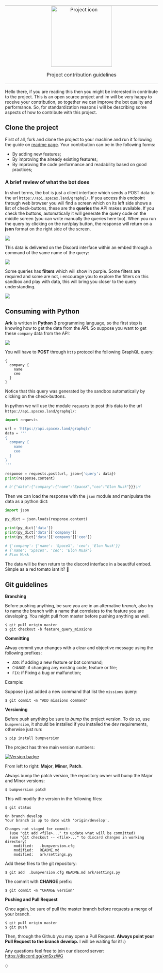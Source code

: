 <!-- ############################################################################# -->
<!--                                  Header                                         -->
<!-- ############################################################################# -->

<table align="center"><tr><td align="center" width="9999">
<img src="https://i.ibb.co/zng41Q9/animation-1-0.png" align="center" width="200" alt="Project icon">

Project contribution guidelines

</td></tr>

</table>

Hello there, if you are reading this then you might be interested in contribute to the project. This is an open source project and im will be very happy to receive your contribution, so together we can improve the bot quality and  performance. So, for standardization reasons i will be describing some aspects of how to contribute with this project.

## Clone the project

First of all, fork and clone the project to your machine and run it following the guide on [readme page](https://github.com/brunolcarli/Ark/blob/master/README.md). Your contribution can be in the following forms:

- By adding new features;
- By improving the already existing features;
- By improving the code performance and readability based on good practices;


### A brief review of what the bot does

In short terms, the bot is just a client interface which sends a POST data to the url `https://api.spacex.land/graphql/`. If you access this endpoint through web browser you will find a screen which on its left side shows a list of check-buttons, these are the **queries** the API makes available. If you check the buttons, automatically it will generate the query code on the middle screen (you can write manually the queries here too). When you run the query by clicking on the run/play button, the response will return on a **json** format on the right side of the screen.

![](https://i.ibb.co/7GsTPMm/Captura-de-Tela-2021-02-17-a-s-22-45-01.png)

This data is delivered on the Discord interface within an embed through a command of the same name of the query:

![](https://i.ibb.co/jy97VTR/Captura-de-Tela-2021-02-17-a-s-23-58-40.png)

Some queries has **filters** which will show in purple. Some filters are required and some are not, i encourage you to explore the filters on this sandbox and play with data, this will bring you closer to the query understanding.

![](https://i.ibb.co/r0Rpr4Q/Captura-de-Tela-2021-02-17-a-s-22-54-22.png)


## Consuming with Python

**Ark** is written in **Python 3** programming language, so the first step is knowing how to get the data from the API. So suppose you want to get these `company` data from the API:

![](https://i.ibb.co/3yJh5MF/Captura-de-Tela-2021-02-17-a-s-22-49-16.png)

You will have to **POST** through `http` protocol the following GraphQL query:

```
{
  company {
    name
    ceo
  }
}
```

Notice that this query was generated by the sandbox automatically by clicking on the check-buttons.

In python we will use the module `requests` to post this data to the url `https://api.spacex.land/graphql/`:

```py
import requests

url = 'https://api.spacex.land/graphql/'
data = '''
{
  company {
    name
    ceo
  }
}
'''

response = requests.post(url, json={'query': data})
print(response.content)

# b'{"data":{"company":{"name":"SpaceX","ceo":"Elon Musk"}}}\n'
```

Then we can load the response with the `json` module and manipulate the data as a python dict:

```py
import json

py_dict = json.loads(response.content)

print(py_dict['data'])
print(py_dict['data']['company'])
print(py_dict['data']['company']['ceo'])

# {'company': {'name': 'SpaceX', 'ceo': 'Elon Musk'}}
# {'name': 'SpaceX', 'ceo': 'Elon Musk'}
# Elon Musk
```

The data will be then return to the discord interface in a beautiful embed. Simple as a red tomato isnt it? 🍅 

## Git guidelines

**Branching**

Before pushing anything, be sure you are in an alternative *branch*, also try to name the branch with a name that correlates to the feature you are developing. You might pull from master before pushing anything as well.

```
$ git pull origin master
$ git checkout -b feature_query_missions
```

**Committing**

Alway commit your changes with a clear and objective message using the following prefixes:

- `ADD`: if adding a new feature or bot command;
- `CHANGE`: if changing any existing code, feature or file;
- `FIX`: if Fixing a bug or malfunction;

Example:

Suppose i just added a new command that list the `missions` query:

`$ git commit -m "ADD missions command"`


**Versioning**

Before push anything be sure to *bump* the project version. To do so, use `bumpversion`, it should be installed if you installed the dev requirements, otherwise just run:

```
$ pip install bumpversion
```

The project has three main version numbers:

[![Version badge](https://img.shields.io/badge/version-0.0.2-silver.svg)]()

From left to right: **Major**, **Minor**, **Patch**.

Always bump the patch version, the repository owner will bump the Major and Minor versions:

```
$ bumpversion patch
```

This will modify the version in the following files:

```
$ git status

On branch develop
Your branch is up to date with 'origin/develop'.

Changes not staged for commit:
  (use "git add <file>..." to update what will be committed)
  (use "git checkout -- <file>..." to discard changes in working directory)
	modified:   .bumpversion.cfg
	modified:   README.md
	modified:   ark/settings.py

```

Add these files to the git repository:

```
$ git add  .bumpversion.cfg README.md ark/settings.py
```

The commit with **CHANGE** prefix:

```
$ git commit -m "CHANGE version"
```

**Pushing and Pull Request**

Once again, be sure of pull the master branch before requests a merge of your branch.

```
$ git pull origin master
$ git push
```

Then, through the Github you may open a Pull Request. **Always point your Pull Request to the branch develop.** I will be waiting for it! :)

Any questions feel free to join our discord server: https://discord.gg/kmSxzWG

:)
